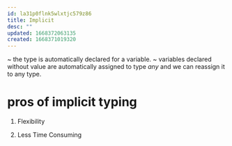 ```yaml
---
id: la31p0flnk5wlxtjc579z86
title: Implicit
desc: ""
updated: 1668372063135
created: 1668371019320
---
```


~ the type is automatically declared for a variable. ~ variables declared without value are
automatically assigned to type _any_ and we can reassign it to any type.

# pros of implicit typing

1. Flexibility

2. Less Time Consuming
